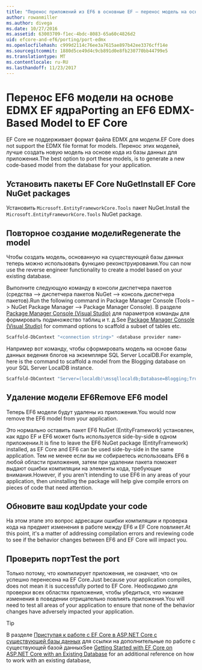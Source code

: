 ```yaml
---
title: "Перенос приложений из EF6 в основные EF – перенос модель на основе EDMX"
author: rowanmiller
ms.author: divega
ms.date: 10/27/2016
ms.assetid: 63003709-f1ec-4bdc-8083-65a60c4826d2
uid: efcore-and-ef6/porting/port-edmx
ms.openlocfilehash: c999d2114c76ee3a7615ae897b42ee3376cff14e
ms.sourcegitcommit: 1880d5ce49d4c9cb891d0e8fb230770bb44799e5
ms.translationtype: MT
ms.contentlocale: ru-RU
ms.lasthandoff: 11/23/2017
---
```

# <a name="porting-an-ef6-edmx-based-model-to-ef-core"></a><span data-ttu-id="baca7-102">Перенос EF6 модели на основе EDMX EF ядра</span><span class="sxs-lookup"><span data-stu-id="baca7-102">Porting an EF6 EDMX-Based Model to EF Core</span></span>

<span data-ttu-id="baca7-103">EF Core не поддерживает формат файла EDMX для модели.</span><span class="sxs-lookup"><span data-stu-id="baca7-103">EF Core does not support the EDMX file format for models.</span></span> <span data-ttu-id="baca7-104">Перенос этих моделей, лучше создать новую модель на основе кода из базы данных для приложения.</span><span class="sxs-lookup"><span data-stu-id="baca7-104">The best option to port these models, is to generate a new code-based model from the database for your application.</span></span>

## <a name="install-ef-core-nuget-packages"></a><span data-ttu-id="baca7-105">Установить пакеты EF Core NuGet</span><span class="sxs-lookup"><span data-stu-id="baca7-105">Install EF Core NuGet packages</span></span>

<span data-ttu-id="baca7-106">Установить `Microsoft.EntityFrameworkCore.Tools` пакет NuGet.</span><span class="sxs-lookup"><span data-stu-id="baca7-106">Install the `Microsoft.EntityFrameworkCore.Tools` NuGet package.</span></span>

## <a name="regenerate-the-model"></a><span data-ttu-id="baca7-107">Повторное создание модели</span><span class="sxs-lookup"><span data-stu-id="baca7-107">Regenerate the model</span></span>

<span data-ttu-id="baca7-108">Чтобы создать модель, основанную на существующей базы данных теперь можно использовать функцию реконструирования.</span><span class="sxs-lookup"><span data-stu-id="baca7-108">You can now use the reverse engineer functionality to create a model based on your existing database.</span></span>

<span data-ttu-id="baca7-109">Выполните следующую команду в консоли диспетчера пакетов (средства –> диспетчера пакетов NuGet –> консоль диспетчера пакетов).</span><span class="sxs-lookup"><span data-stu-id="baca7-109">Run the following command in Package Manager Console (Tools –> NuGet Package Manager –> Package Manager Console).</span></span> <span data-ttu-id="baca7-110">В разделе [Package Manager Console (Visual Studio)](../../core/miscellaneous/cli/powershell.md) для параметров команды для формировать подмножество таблиц и т. д.</span><span class="sxs-lookup"><span data-stu-id="baca7-110">See [Package Manager Console (Visual Studio)](../../core/miscellaneous/cli/powershell.md) for command options to scaffold a subset of tables etc.</span></span>

``` powershell
Scaffold-DbContext "<connection string>" <database provider name>
```

<span data-ttu-id="baca7-111">Например вот команду, чтобы сформировать модель на основе базы данных ведения блогов на экземпляре SQL Server LocalDB.</span><span class="sxs-lookup"><span data-stu-id="baca7-111">For example, here is the command to scaffold a model from the Blogging database on your SQL Server LocalDB instance.</span></span>

``` powershell
Scaffold-DbContext "Server=(localdb)\mssqllocaldb;Database=Blogging;Trusted_Connection=True;" Microsoft.EntityFrameworkCore.SqlServer
```

## <a name="remove-ef6-model"></a><span data-ttu-id="baca7-112">Удаление модели EF6</span><span class="sxs-lookup"><span data-stu-id="baca7-112">Remove EF6 model</span></span>

<span data-ttu-id="baca7-113">Теперь EF6 модели будут удалены из приложения.</span><span class="sxs-lookup"><span data-stu-id="baca7-113">You would now remove the EF6 model from your application.</span></span>

<span data-ttu-id="baca7-114">Это нормально оставить пакет EF6 NuGet (EntityFramework) установлен, как ядро EF и EF6 может быть используется side-by-side в одном приложении.</span><span class="sxs-lookup"><span data-stu-id="baca7-114">It is fine to leave the EF6 NuGet package (EntityFramework) installed, as EF Core and EF6 can be used side-by-side in the same application.</span></span> <span data-ttu-id="baca7-115">Тем не менее если вы не собираетесь использовать EF6 в любой области приложения, затем при удалении пакета поможет выдают ошибки компиляции на элементы кода, требующие внимания.</span><span class="sxs-lookup"><span data-stu-id="baca7-115">However, if you aren't intending to use EF6 in any areas of your application, then uninstalling the package will help give compile errors on pieces of code that need attention.</span></span>

## <a name="update-your-code"></a><span data-ttu-id="baca7-116">Обновите ваш код</span><span class="sxs-lookup"><span data-stu-id="baca7-116">Update your code</span></span>

<span data-ttu-id="baca7-117">На этом этапе это вопрос адресации ошибки компиляции и проверка кода на предмет изменения в работе между EF6 и EF Core повлияет.</span><span class="sxs-lookup"><span data-stu-id="baca7-117">At this point, it's a matter of addressing compilation errors and reviewing code to see if the behavior changes between EF6 and EF Core will impact you.</span></span>

## <a name="test-the-port"></a><span data-ttu-id="baca7-118">Проверить порт</span><span class="sxs-lookup"><span data-stu-id="baca7-118">Test the port</span></span>

<span data-ttu-id="baca7-119">Только потому, что компилирует приложения, не означает, что он успешно перенесена на EF Core.</span><span class="sxs-lookup"><span data-stu-id="baca7-119">Just because your application compiles, does not mean it is successfully ported to EF Core.</span></span> <span data-ttu-id="baca7-120">Необходимо для проверки всех областях приложения, чтобы убедиться, что никакие изменения в поведении отрицательно повлиять приложения.</span><span class="sxs-lookup"><span data-stu-id="baca7-120">You will need to test all areas of your application to ensure that none of the behavior changes have adversely impacted your application.</span></span>

> [!TIP]
> <span data-ttu-id="baca7-121">В разделе [Приступая к работе с EF Core в ASP.NET Core с существующей базы данных](xref:core/get-started/aspnetcore/existing-db) для ссылки на дополнительные по работе с существующей базой данных</span><span class="sxs-lookup"><span data-stu-id="baca7-121">See [Getting Started with EF Core on ASP.NET Core with an Existing Database](xref:core/get-started/aspnetcore/existing-db) for an additional reference on how to work with an existing database,</span></span> 
